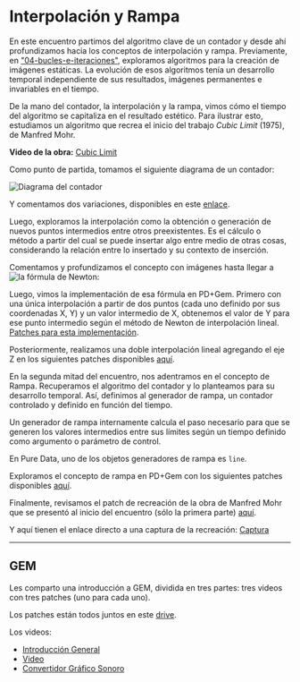 # Interpolación y Rampa

En este encuentro partimos del algoritmo clave de un contador y desde ahí profundizamos hacia los conceptos de interpolación y rampa. Previamente, en ["04-bucles-e-iteraciones"](https://github.com/ezequielabregu/LCA/blob/main/Clases/04_Bucles_e_Iteraciones/README.md), exploramos algoritmos para la creación de imágenes estáticas. La evolución de esos algoritmos tenía un desarrollo temporal independiente de sus resultados, imágenes permanentes e invariables en el tiempo.

De la mano del contador, la interpolación y la rampa, vimos cómo el tiempo del algoritmo se capitaliza en el resultado estético. Para ilustrar esto, estudiamos  un algoritmo que recrea el inicio del trabajo *Cubic Limit* (1975), de Manfred Mohr.

**Video de la obra:** [Cubic Limit](https://drive.google.com/file/d/1EtrNBF_zOrxUDOaZdq0FjQ_lAxMpmB4g/view?usp=sharing)

Como punto de partida, tomamos el siguiente diagrama de un contador:

![Diagrama del contador](https://github.com/ezequielabregu/LCA/blob/main/Clases/06_Interpolacion_y_Rampa/00-contador-bucle_while.jpg)

Y comentamos dos variaciones, disponibles en este [enlace](https://drive.google.com/drive/folders/1HCSf8EDDRIruEkqJCtuJ4mg7oz2nwpxd?usp=sharing).

Luego, exploramos la interpolación como la obtención o generación de nuevos puntos intermedios entre otros preexistentes. Es el cálculo o método a partir del cual se puede insertar algo entre medio de otras cosas, considerando la relación entre lo insertado y su contexto de inserción.

Comentamos y profundizamos el concepto con imágenes hasta llegar a ![la fórmula de Newton:](https://github.com/ezequielabregu/LCA/blob/main/Clases/06_Interpolacion_y_Rampa/06-interpolacion_lineal_formula_Newton.png)

Luego, vimos la implementación de esa fórmula en PD+Gem. Primero con una única interpolación a partir de dos puntos (cada uno definido por sus coordenadas X, Y) y un valor intermedio de X, obtenemos el valor de Y para ese punto intermedio según el método de Newton de interpolación lineal. [Patches para esta implementación](https://drive.google.com/drive/folders/17ukodswhS1l_XcQYsZynUOMLK4oDWtNm?usp=sharing).

Posteriormente, realizamos una doble interpolación lineal agregando el eje Z en los siguientes patches disponibles [aquí](https://drive.google.com/drive/folders/1M2Oz9P1Gyu0PNkC7cjvAvueGmfFPB4uU?usp=sharing).

En la segunda mitad del encuentro, nos adentramos en el concepto de Rampa. Recuperamos el algoritmo del contador y lo planteamos para su desarrollo temporal. Así, definimos al generador de rampa, un contador controlado y definido en función del tiempo. 

Un generador de rampa internamente calcula el paso necesario para que se generen los valores intermedios entre sus límites según un tiempo definido como argumento o parámetro de control.

En Pure Data, uno de los objetos generadores de rampa es `line`.

Exploramos el concepto de rampa en PD+Gem con los siguientes patches disponibles [aquí](https://drive.google.com/drive/folders/10WeJjUiGj2N9ciDNTBjbnkb_F8RULvXx?usp=sharing).

Finalmente, revisamos el patch de recreación de la obra de Manfred Mohr que se presentó al inicio del encuentro (sólo la primera parte) [aquí](https://drive.google.com/drive/folders/1yas4XHLdbBW5JNXWsNHhqV1DFHOiETUp?usp=sharing).

Y aquí tienen el enlace directo a una captura de la recreación: [Captura](https://drive.google.com/file/d/1cB7EAy0duXsg90m7psZGnYW-Z4Fqw_99/view?usp=sharing)

---

## GEM

Les comparto una introducción a GEM, dividida en tres partes: tres videos con tres patches (uno para cada uno).

Los patches están todos juntos en este [drive](https://drive.google.com/drive/folders/1jbwJzeqHl_H5u5WQUppeYlqN-gSE5786?usp=sharing).

Los videos:
- [Introducción General](https://www.youtube.com/watch?v=f-7KTDyXLLA)
- [Video](https://www.youtube.com/watch?v=3DyYt8xnUBc)
- [Convertidor Gráfico Sonoro](https://www.youtube.com/watch?v=bvKzAOsvjbg)
